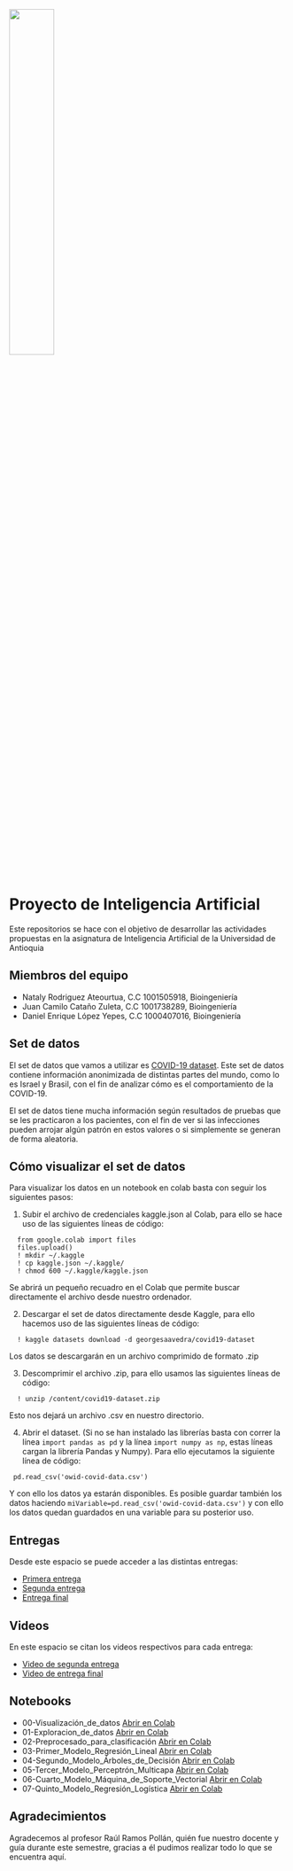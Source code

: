 <img src="https://www.udea.edu.co/wps/wcm/connect/udea/721b156e-f6bc-4dc8-8595-8b4731c9a8c7/facultad-ingenieria.png?MOD=AJPERES&CVID=nc5CqsS" width=40% height=40% >


# Proyecto  de Inteligencia Artificial

Este repositorios se hace con el objetivo de desarrollar las actividades propuestas en la asignatura
de Inteligencia Artificial de la Universidad de Antioquia


## Miembros del equipo

- Nataly Rodriguez Ateourtua, C.C 1001505918, Bioingeniería
- Juan Camilo Cataño Zuleta, C.C 1001738289, Bioingeniería
- Daniel Enrique López Yepes, C.C 1000407016, Bioingeniería


## Set de datos

El set de datos que vamos a utilizar es [COVID-19 dataset](https://www.kaggle.com/datasets/georgesaavedra/covid19-dataset).
Este set de datos contiene información anonimizada de distintas partes del mundo, como lo es
Israel y Brasil, con el fin de analizar cómo es el comportamiento de la COVID-19.

El set de datos tiene mucha información según resultados de pruebas que se les practicaron
a los pacientes, con el fin de ver si las infecciones pueden arrojar algún patrón en estos
valores o si simplemente se generan de forma aleatoria.

## Cómo visualizar el set de datos

Para visualizar los datos en un notebook en colab basta con seguir los siguientes pasos:

1. Subir el archivo de credenciales kaggle.json al Colab, para ello se hace uso de las siguientes líneas de código:
    
```
  from google.colab import files
  files.upload()
  ! mkdir ~/.kaggle
  ! cp kaggle.json ~/.kaggle/
  ! chmod 600 ~/.kaggle/kaggle.json
```

Se abrirá un pequeño recuadro en el Colab que permite buscar directamente el archivo desde nuestro ordenador.

2. Descargar el set de datos directamente desde Kaggle, para ello hacemos uso de las siguientes líneas de código:

```
  ! kaggle datasets download -d georgesaavedra/covid19-dataset
```

Los datos se descargarán en un archivo comprimido de formato .zip

3. Descomprimir el archivo .zip, para ello usamos las siguientes líneas de código: 

```
  ! unzip /content/covid19-dataset.zip
```

Esto nos dejará un archivo .csv en nuestro directorio.

4. Abrir el dataset. (Si no se han instalado las librerías basta con correr la línea `import pandas as pd` y la línea `import numpy as np`, estas líneas cargan la librería Pandas y Numpy). Para ello ejecutamos la siguiente línea de código:

```
 pd.read_csv('owid-covid-data.csv') 
```

Y con ello los datos ya estarán disponibles. Es posible guardar también los datos haciendo ` miVariable=pd.read_csv('owid-covid-data.csv') ` y con ello los datos quedan guardados en una variable para su posterior uso.

## Entregas

Desde este espacio se puede acceder a las distintas entregas:
- [Primera entrega](https://github.com/NatalyRodriguez06/Proyecto_IA_casos_COVID19/blob/main/PROYECTO_ENTREGA1.pdf)
- [Segunda entrega](https://github.com/NatalyRodriguez06/Proyecto_IA_casos_COVID19/blob/main/PROYECTO_ENTREGA2.pdf)
- [Entrega final](https://github.com/NatalyRodriguez06/Proyecto_IA_casos_COVID19/blob/main/PROYECTO_ENTREGA_FINAL.pdf)

## Videos

En este espacio se citan los videos respectivos para cada entrega:
- [Video de segunda entrega](https://youtu.be/JZYvBkXeqlo)
- [Video de entrega final](https://youtu.be/09nPtlonFYM)

## Notebooks

- 00-Visualización_de_datos [Abrir en Colab](https://colab.research.google.com/drive/1J0AHXn_1rpKEV7BYqP97OF-AP7u-i_73?usp=sharing)
- 01-Exploracion_de_datos [Abrir en Colab](https://colab.research.google.com/drive/1t7Hx43ng7wRH7bfk3ubl4hvc_WJT7wwf?usp=sharing)
- 02-Preprocesado_para_clasificación [Abrir en Colab](https://colab.research.google.com/drive/1FaWe5NcIFUU7UDhrMZByjnRHizD2kpud?usp=sharing)
- 03-Primer_Modelo_Regresión_Lineal [Abrir en Colab](https://colab.research.google.com/drive/16dxO2VbSLnJAbqaqDkOcUt-aCfO9El-R?usp=sharing)
- 04-Segundo_Modelo_Árboles_de_Decisión [Abrir en Colab](https://colab.research.google.com/drive/1H8aU1viJCA9d8kyVJTurBvQZFiVHElZD?usp=sharing)
- 05-Tercer_Modelo_Perceptrón_Multicapa [Abrir en Colab](https://colab.research.google.com/drive/1axxiZSsISRDT7VXkEYwXxWqHmhQxlJwA?usp=sharing)
- 06-Cuarto_Modelo_Máquina_de_Soporte_Vectorial [Abrir en Colab](https://colab.research.google.com/drive/1j0jD-Y9N4FMEsZwtBw4ckqzNQhzjlS2j?usp=sharing)
- 07-Quinto_Modelo_Regresión_Logística [Abrir en Colab](https://colab.research.google.com/drive/1JSby_teJkdbeh8SBfH86LtdJeX77gfKS?usp=sharing)

## Agradecimientos

Agradecemos al profesor Raúl Ramos Pollán, quién fue nuestro docente y guía durante este semestre, gracias a él pudimos realizar todo lo que se encuentra aquí.
